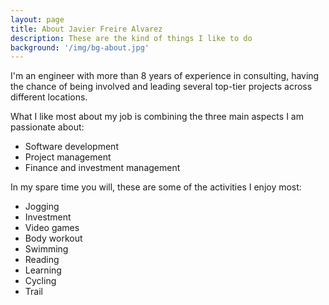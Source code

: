 ```yaml
---
layout: page
title: About Javier Freire Alvarez
description: These are the kind of things I like to do
background: '/img/bg-about.jpg'
---
```

I'm an engineer with more than 8 years of experience in consulting, having the chance of being involved and leading
several top-tier projects across different locations.

What I like most about my job is combining the three main aspects I am passionate about:

- Software development
- Project management
- Finance and investment management

In my spare time you will, these are some of the activities I enjoy most:

- Jogging
- Investment
- Video games
- Body workout
- Swimming
- Reading
- Learning
- Cycling
- Trail